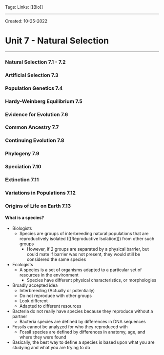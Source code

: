 Tags:
Links: [[Bio]]

---
Created: 10-25-2022
# Unit 7 - Natural Selection
---
### Natural Selection 7.1 - 7.2

### Artificial Selection 7.3

### Population Genetics 7.4

### Hardy-Weinberg Equilibrium 7.5

### Evidence for Evolution 7.6

### Common Ancestry 7.7

### Continuing Evolution 7.8

### Phylogeny 7.9

### Speciation 7.10

### Extinction 7.11

### Variations in Populations 7.12

### Origins of Life on Earth 7.13

#### What is a species?
- Biologists
	- Species are groups of interbreeding natural populations that are reproductively isolated ([[Reproductive Isolation]]) from other such groups
		- However, if 2 groups are separated by a physical barrier, but could mate if barrier was not present, they would still be considered the same species
- Ecologists
	- A species is a set of organisms adapted to a particular set of resources in the environment
		- Species have different physical characteristics, or morphologies
- Broadly accepted idea
	- Interbreeding (Actually or potentially)
	- Do not reproduce with other groups
	- Look different
	- Adapted to different resources
- Bacteria do not really have species because they reproduce without a partner
	- Bacteria species are defined by differences in DNA sequences
- Fossils cannot be analyzed for who they reproduced with
	- Fossil species are defined by differences in anatomy, age, and where they were found
- Basically, the best way to define a species is based upon what you are studying and what you are trying to do